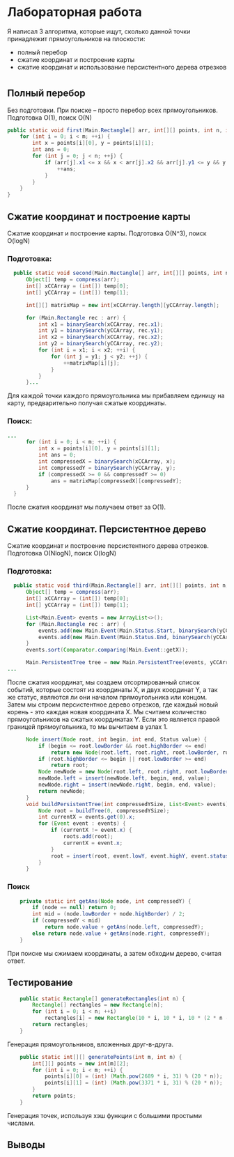 # Лабораторная работа
Я написал 3 алгоритма, которые ищут, сколько данной точки принадлежит прямоугольников на плоскости:
- полный перебор
- сжатие координат и построение карты
- сжатие координат и использование персистентного дерева отрезков
#

## Полный перебор
Без подготовки. При поиске – просто перебор всех прямоугольников.
Подготовка O(1), поиск O(N)
  ```java
  public static void first(Main.Rectangle[] arr, int[][] points, int n, int m) {
      for (int i = 0; i < m; ++i) {
          int x = points[i][0], y = points[i][1];
          int ans = 0;
          for (int j = 0; j < n; ++j) {
              if (arr[j].x1 <= x && x < arr[j].x2 && arr[j].y1 <= y && y < arr[j].y2) {
                  ++ans;
              }
          }
      }
  }
  ```

## Сжатие координат и построение карты
Сжатие координат и построение карты.
Подготовка O(N^3), поиск O(logN)
  ### Подготовка:
```java
  public static void second(Main.Rectangle[] arr, int[][] points, int n, int m) {
      Object[] temp = compress(arr);
      int[] xCCArray = (int[]) temp[0];
      int[] yCCArray = (int[]) temp[1];

      int[][] matrixMap = new int[xCCArray.length][yCCArray.length];

      for (Main.Rectangle rec : arr) {
          int x1 = binarySearch(xCCArray, rec.x1);
          int y1 = binarySearch(yCCArray, rec.y1);
          int x2 = binarySearch(xCCArray, rec.x2);
          int y2 = binarySearch(yCCArray, rec.y2);
          for (int i = x1; i < x2; ++i) {
              for (int j = y1; j < y2; ++j) {
                  ++matrixMap[i][j];
              }
          }
      }...
```
Для каждой точки каждого прямоугольника мы прибавляем единицу на карту, предварительно получая сжатые координаты.
  ### Поиск:
```java
...
      for (int i = 0; i < m; ++i) {
          int x = points[i][0], y = points[i][1];
          int ans = 0;
          int compressedX = binarySearch(xCCArray, x);
          int compressedY = binarySearch(yCCArray, y);
          if (compressedX >= 0 && compressedY >= 0)
              ans = matrixMap[compressedX][compressedY];
      }
  }
```
После сжатия координат мы получаем ответ за O(1).

## Сжатие координат. Персистентное дерево
Сжатие координат и построение персистентного дерева отрезков.
Подготовка O(NlogN), поиск O(logN)
  ### Подготовка:
```java
  public static void third(Main.Rectangle[] arr, int[][] points, int n, int m) {
      Object[] temp = compress(arr);
      int[] xCCArray = (int[]) temp[0];
      int[] yCCArray = (int[]) temp[1];

      List<Main.Event> events = new ArrayList<>();
      for (Main.Rectangle rec : arr) {
          events.add(new Main.Event(Main.Status.Start, binarySearch(yCCArray, rec.y2), binarySearch(yCCArray, rec.y1), binarySearch(xCCArray, rec.x1)));
          events.add(new Main.Event(Main.Status.End, binarySearch(yCCArray, rec.y2), binarySearch(yCCArray, rec.y1), binarySearch(xCCArray, rec.x2)));
      }
      events.sort(Comparator.comparing(Main.Event::getX));

      Main.PersistentTree tree = new Main.PersistentTree(events, yCCArray.length);
...      
```
После сжатия координат, мы создаем отсортированный список событий, которые состоят из координаты Х, и двух координат Y, а так же статус, являются ли они началом прямоугольника или концом.
Затем мы строим персистентное дерево отрезков, где каждый новый корень - это каждая новая координата Х. Мы считаем количество прямоугольников на сжатых координатах Y. Если это является правой границей прямоугольника, то мы вычитаем в узлах 1.
```java
      Node insert(Node root, int begin, int end, Status value) {
          if (begin <= root.lowBorder && root.highBorder <= end)
              return new Node(root.left, root.right, root.lowBorder, root.highBorder, value == Status.Start ? root.value + 1 : root.value - 1);
          if (root.highBorder <= begin || root.lowBorder >= end)
              return root;
          Node newNode = new Node(root.left, root.right, root.lowBorder, root.highBorder, root.value);
          newNode.left = insert(newNode.left, begin, end, value);
          newNode.right = insert(newNode.right, begin, end, value);
          return newNode;
      }
      void buildPersistentTree(int compressedYSize, List<Event> events) {
          Node root = buildTree(0, compressedYSize);
          int currentX = events.get(0).x;
          for (Event event : events) {
              if (currentX != event.x) {
                  roots.add(root);
                  currentX = event.x;
              }
              root = insert(root, event.lowY, event.highY, event.status);
          }
      }
```
  ### Поиск
```java
    private static int getAns(Node node, int compressedY) {
        if (node == null) return 0;
        int mid = (node.lowBorder + node.highBorder) / 2;
        if (compressedY < mid)
            return node.value + getAns(node.left, compressedY);
        else return node.value + getAns(node.right, compressedY);
    }
```
При поиске мы сжимаем координаты, а затем обходим дерево, считая ответ.

## Тестирование
```java
    public static Rectangle[] generateRectangles(int n) {
        Rectangle[] rectangles = new Rectangle[n];
        for (int i = 0; i < n; ++i)
            rectangles[i] = new Rectangle(10 * i, 10 * i, 10 * (2 * n - i), 10 * (2 * n - i));
        return rectangles;
    }
```
Генерация прямоугольников, вложенных друг-в-друга.
```java
    public static int[][] generatePoints(int m, int n) {
        int[][] points = new int[m][2];
        for (int i = 0; i < m; ++i) {
            points[i][0] = (int) (Math.pow(2689 * i, 31) % (20 * n));
            points[i][1] = (int) (Math.pow(3371 * i, 31) % (20 * n));
        }
        return points;
    }
```
Генерация точек, используя хэш функции с большими простыми числами.

## Выводы
